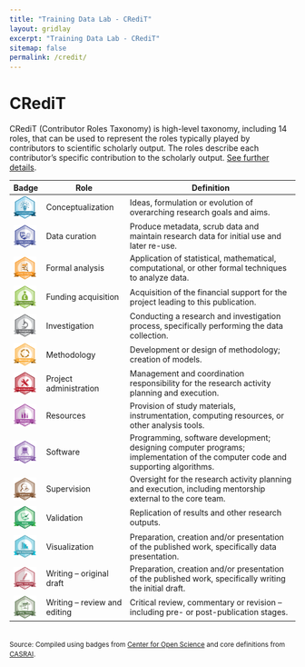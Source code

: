 ```yaml
---
title: "Training Data Lab - CRediT"
layout: gridlay
excerpt: "Training Data Lab - CRediT"
sitemap: false
permalink: /credit/
---
```


# CRediT

CRediT (Contributor Roles Taxonomy) is high-level taxonomy, including 14 roles, that can be used to represent the roles typically played by contributors to scientific scholarly output. The roles describe each contributor’s specific contribution to the scholarly output. <a href="https://casrai.org/credit/" target="_blank">See further details</a>.

| **Badge** | **Role** | **Definition** 
|---|---|---|
| <img src="../images/badges/conceptualization.png" align="center" width="40" /> | Conceptualization | Ideas, formulation or evolution of overarching research goals and aims. |
| <img src="../images/badges/data_curation.png" align="center" width="40" /> | Data curation | Produce metadata, scrub data and maintain research data for initial use and later re-use. |
| <img src="../images/badges/formal_analysis.png" align="center" width="40" /> | Formal analysis | Application of statistical, mathematical, computational, or other formal techniques to analyze data. |
| <img src="../images/badges/funding_acquisition.png" align="center" width="40" /> | Funding acquisition | Acquisition of the financial support for the project leading to this publication. |
| <img src="../images/badges/investigation.png" align="center" width="40" /> | Investigation | Conducting a research and investigation process, specifically performing the data collection. |
| <img src="../images/badges/methodology.png" align="center" width="40" /> | Methodology | Development or design of methodology; creation of models. |
| <img src="../images/badges/project_administration.png" align="center" width="40" /> | Project administration | Management and coordination responsibility for the research activity planning and execution. |
| <img src="../images/badges/resources.png" align="center" width="40" /> | Resources | Provision of study materials, instrumentation, computing resources, or other analysis tools. |
| <img src="../images/badges/computation.png" align="center" width="40" /> | Software | Programming, software development; designing computer programs; implementation of the computer code and supporting algorithms. |
| <img src="../images/badges/supervision.png" align="center" width="40" /> | Supervision | Oversight for the research activity planning and execution, including mentorship external to the core team. |
| <img src="../images/badges/testing.png" align="center" width="40" /> | Validation | Replication of results and other research outputs. |
| <img src="../images/badges/data_visualization.png" align="center" width="40" /> | Visualization | Preparation, creation and/or presentation of the published work, specifically data presentation. |
| <img src="../images/badges/writing_initial_draft.png" align="center" width="40" /> | Writing – original draft | Preparation, creation and/or presentation of the published work, specifically writing the initial draft. |
| <img src="../images/badges/writing_review.png" align="center" width="40" /> | Writing – review and editing | Critical review, commentary or revision – including pre- or post-publication stages. |
<br />
<small>Source: Compiled using badges from <a href="https://github.com/CenterForOpenScience/open_research_badges" target="_blank">Center for Open Science</a> and core definitions from <a href="https://casrai.org/credit/" target="_blank">CASRAI</a>.</small><br />